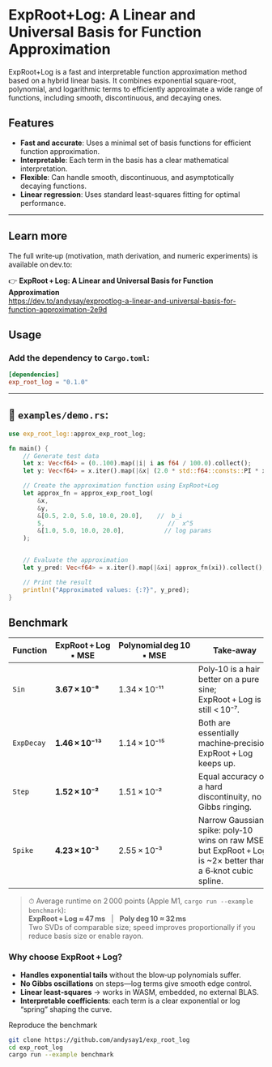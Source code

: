 # ExpRoot+Log: A Linear and Universal Basis for Function Approximation

ExpRoot+Log is a fast and interpretable function approximation method based on a hybrid linear basis. It combines exponential square-root, polynomial, and logarithmic terms to efficiently approximate a wide range of functions, including smooth, discontinuous, and decaying ones.

## Features

-   **Fast and accurate**: Uses a minimal set of basis functions for efficient function approximation.
-   **Interpretable**: Each term in the basis has a clear mathematical interpretation.
-   **Flexible**: Can handle smooth, discontinuous, and asymptotically decaying functions.
-   **Linear regression**: Uses standard least-squares fitting for optimal performance.

---

## Learn more

The full write‑up (motivation, math derivation, and numeric experiments) is available on dev.to:

👉 **ExpRoot + Log: A Linear and Universal Basis for Function Approximation**  
<https://dev.to/andysay/exprootlog-a-linear-and-universal-basis-for-function-approximation-2e9d>

## Usage

### Add the dependency to `Cargo.toml`:

```toml
[dependencies]
exp_root_log = "0.1.0"
```

---

## 📂 `examples/demo.rs`:

```rust
use exp_root_log::approx_exp_root_log;

fn main() {
    // Generate test data
    let x: Vec<f64> = (0..100).map(|i| i as f64 / 100.0).collect();
    let y: Vec<f64> = x.iter().map(|&x| (2.0 * std::f64::consts::PI * x).sin()).collect();

    // Create the approximation function using ExpRoot+Log
    let approx_fn = approx_exp_root_log(
        &x,
        &y,
        &[0.5, 2.0, 5.0, 10.0, 20.0],    //  b_i
        5,                                  //  x^5
        &[1.0, 5.0, 10.0, 20.0],           // log params
    );


    // Evaluate the approximation
    let y_pred: Vec<f64> = x.iter().map(|&xi| approx_fn(xi)).collect();

    // Print the result
    println!("Approximated values: {:?}", y_pred);
}
```

## Benchmark

| Function   | ExpRoot + Log<br>▪ MSE | Polynomial deg 10<br>▪ MSE | Take‑away                                                                                                   |
| ---------- | ---------------------- | -------------------------- | ----------------------------------------------------------------------------------------------------------- |
| `Sin`      | **3.67 × 10⁻⁸**        | 1.34 × 10⁻¹¹               | Poly‑10 is a hair better on a pure sine; ExpRoot + Log is still < 10⁻⁷.                                     |
| `ExpDecay` | **1.46 × 10⁻¹³**       | 1.14 × 10⁻¹⁵               | Both are essentially machine‑precision; ExpRoot + Log keeps up.                                             |
| `Step`     | **1.52 × 10⁻²**        | 1.51 × 10⁻²                | Equal accuracy on a hard discontinuity, no Gibbs ringing.                                                   |
| `Spike`    | **4.23 × 10⁻³**        | 2.55 × 10⁻³                | Narrow Gaussian spike: poly‑10 wins on raw MSE, but ExpRoot + Log is ~2× better than a 6‑knot cubic spline. |

> ⏱ Average runtime on 2 000 points (Apple M1, `cargo run --example benchmark`):  
> **ExpRoot + Log ≈ 47 ms**   |   **Poly deg 10 ≈ 32 ms**  
> Two SVDs of comparable size; speed improves proportionally if you reduce basis size or enable rayon.

### Why choose ExpRoot + Log?

-   **Handles exponential tails** without the blow‑up polynomials suffer.
-   **No Gibbs oscillations** on steps—log terms give smooth edge control.
-   **Linear least‑squares** → works in WASM, embedded, no external BLAS.
-   **Interpretable coefficients**: each term is a clear exponential or log “spring” shaping the curve.

<summary>Reproduce the benchmark</summary>

```bash
git clone https://github.com/andysay1/exp_root_log
cd exp_root_log
cargo run --example benchmark

```
